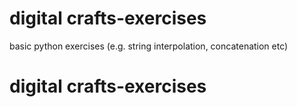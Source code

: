 # digital crafts-exercises
basic python exercises (e.g. string interpolation, concatenation etc)
# digital crafts-exercises
